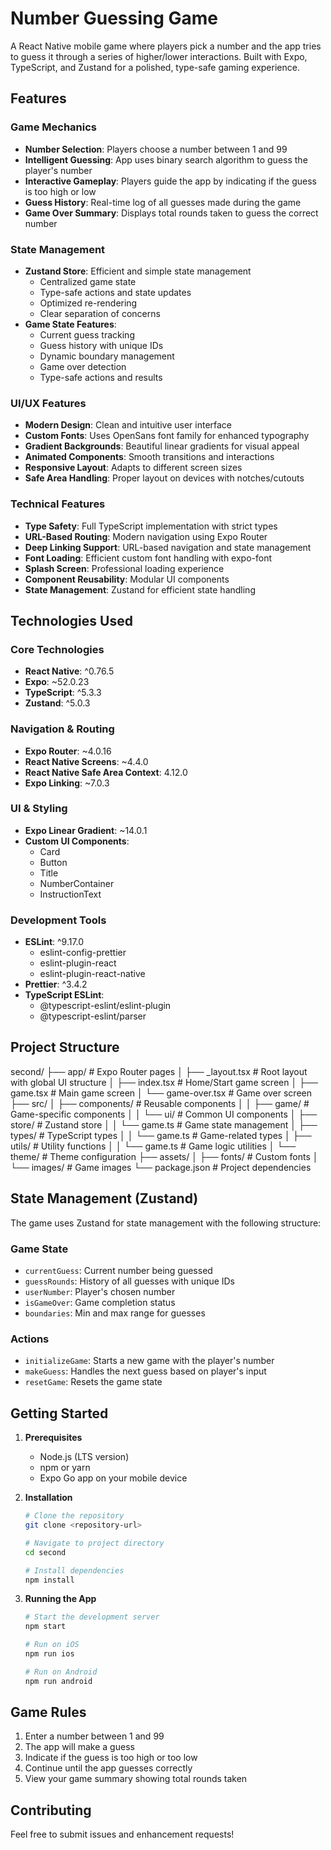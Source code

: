 # Number Guessing Game

A React Native mobile game where players pick a number and the app tries to guess it through a series of higher/lower interactions. Built with Expo, TypeScript, and Zustand for a polished, type-safe gaming experience.

## Features

### Game Mechanics

- **Number Selection**: Players choose a number between 1 and 99
- **Intelligent Guessing**: App uses binary search algorithm to guess the player's number
- **Interactive Gameplay**: Players guide the app by indicating if the guess is too high or low
- **Guess History**: Real-time log of all guesses made during the game
- **Game Over Summary**: Displays total rounds taken to guess the correct number

### State Management

- **Zustand Store**: Efficient and simple state management
  - Centralized game state
  - Type-safe actions and state updates
  - Optimized re-rendering
  - Clear separation of concerns
- **Game State Features**:
  - Current guess tracking
  - Guess history with unique IDs
  - Dynamic boundary management
  - Game over detection
  - Type-safe actions and results

### UI/UX Features

- **Modern Design**: Clean and intuitive user interface
- **Custom Fonts**: Uses OpenSans font family for enhanced typography
- **Gradient Backgrounds**: Beautiful linear gradients for visual appeal
- **Animated Components**: Smooth transitions and interactions
- **Responsive Layout**: Adapts to different screen sizes
- **Safe Area Handling**: Proper layout on devices with notches/cutouts

### Technical Features

- **Type Safety**: Full TypeScript implementation with strict types
- **URL-Based Routing**: Modern navigation using Expo Router
- **Deep Linking Support**: URL-based navigation and state management
- **Font Loading**: Efficient custom font handling with expo-font
- **Splash Screen**: Professional loading experience
- **Component Reusability**: Modular UI components
- **State Management**: Zustand for efficient state handling

## Technologies Used

### Core Technologies

- **React Native**: ^0.76.5
- **Expo**: ~52.0.23
- **TypeScript**: ^5.3.3
- **Zustand**: ^5.0.3

### Navigation & Routing

- **Expo Router**: ~4.0.16
- **React Native Screens**: ~4.4.0
- **React Native Safe Area Context**: 4.12.0
- **Expo Linking**: ~7.0.3

### UI & Styling

- **Expo Linear Gradient**: ~14.0.1
- **Custom UI Components**:
  - Card
  - Button
  - Title
  - NumberContainer
  - InstructionText

### Development Tools

- **ESLint**: ^9.17.0
  - eslint-config-prettier
  - eslint-plugin-react
  - eslint-plugin-react-native
- **Prettier**: ^3.4.2
- **TypeScript ESLint**:
  - @typescript-eslint/eslint-plugin
  - @typescript-eslint/parser

## Project Structure

second/
├── app/ # Expo Router pages
│ ├── \_layout.tsx # Root layout with global UI structure
│ ├── index.tsx # Home/Start game screen
│ ├── game.tsx # Main game screen
│ └── game-over.tsx # Game over screen
├── src/
│ ├── components/ # Reusable components
│ │ ├── game/ # Game-specific components
│ │ └── ui/ # Common UI components
│ ├── store/ # Zustand store
│ │ └── game.ts # Game state management
│ ├── types/ # TypeScript types
│ │ └── game.ts # Game-related types
│ ├── utils/ # Utility functions
│ │ └── game.ts # Game logic utilities
│ └── theme/ # Theme configuration
├── assets/
│ ├── fonts/ # Custom fonts
│ └── images/ # Game images
└── package.json # Project dependencies

## State Management (Zustand)

The game uses Zustand for state management with the following structure:

### Game State

- `currentGuess`: Current number being guessed
- `guessRounds`: History of all guesses with unique IDs
- `userNumber`: Player's chosen number
- `isGameOver`: Game completion status
- `boundaries`: Min and max range for guesses

### Actions

- `initializeGame`: Starts a new game with the player's number
- `makeGuess`: Handles the next guess based on player's input
- `resetGame`: Resets the game state

## Getting Started

1. **Prerequisites**

   - Node.js (LTS version)
   - npm or yarn
   - Expo Go app on your mobile device

2. **Installation**

   ```bash
   # Clone the repository
   git clone <repository-url>

   # Navigate to project directory
   cd second

   # Install dependencies
   npm install
   ```

3. **Running the App**

   ```bash
   # Start the development server
   npm start

   # Run on iOS
   npm run ios

   # Run on Android
   npm run android
   ```

## Game Rules

1. Enter a number between 1 and 99
2. The app will make a guess
3. Indicate if the guess is too high or too low
4. Continue until the app guesses correctly
5. View your game summary showing total rounds taken

## Contributing

Feel free to submit issues and enhancement requests!
